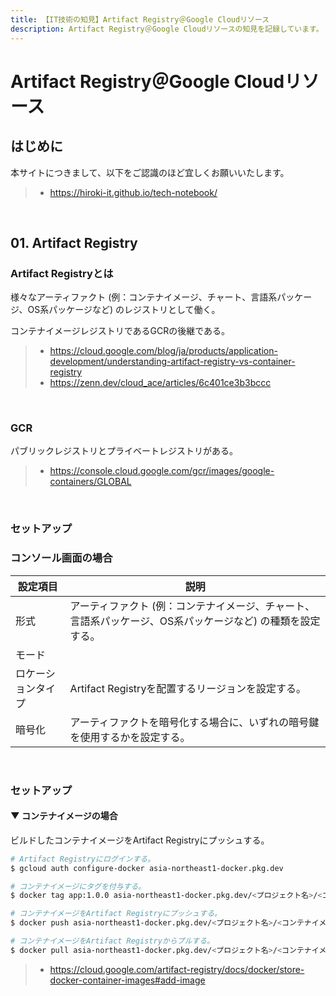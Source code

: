 ```yaml
---
title: 【IT技術の知見】Artifact Registry＠Google Cloudリソース
description: Artifact Registry＠Google Cloudリソースの知見を記録しています。
---
```


# Artifact Registry＠Google Cloudリソース

## はじめに

本サイトにつきまして、以下をご認識のほど宜しくお願いいたします。

> - https://hiroki-it.github.io/tech-notebook/

<br>

## 01. Artifact Registry

### Artifact Registryとは

様々なアーティファクト (例：コンテナイメージ、チャート、言語系パッケージ、OS系パッケージなど) のレジストリとして働く。

コンテナイメージレジストリであるGCRの後継である。

> - https://cloud.google.com/blog/ja/products/application-development/understanding-artifact-registry-vs-container-registry
> - https://zenn.dev/cloud_ace/articles/6c401ce3b3bccc

<br>

### GCR

パブリックレジストリとプライベートレジストリがある。

> - https://console.cloud.google.com/gcr/images/google-containers/GLOBAL

<br>

### セットアップ

### コンソール画面の場合

| 設定項目           | 説明                                                                                                       |
| ------------------ | ---------------------------------------------------------------------------------------------------------- |
| 形式               | アーティファクト (例：コンテナイメージ、チャート、言語系パッケージ、OS系パッケージなど) の種類を設定する。 |
| モード             |                                                                                                            |
| ロケーションタイプ | Artifact Registryを配置するリージョンを設定する。                                                          |
| 暗号化             | アーティファクトを暗号化する場合に、いずれの暗号鍵を使用するかを設定する。                                 |

<br>

### セットアップ

#### ▼ コンテナイメージの場合

ビルドしたコンテナイメージをArtifact Registryにプッシュする。

```bash
# Artifact Registryにログインする。
$ gcloud auth configure-docker asia-northeast1-docker.pkg.dev

# コンテナイメージにタグを付与する。
$ docker tag app:1.0.0 asia-northeast1-docker.pkg.dev/<プロジェクト名>/<コンテナイメージ名>:1.0.0

# コンテナイメージをArtifact Registryにプッシュする。
$ docker push asia-northeast1-docker.pkg.dev/<プロジェクト名>/<コンテナイメージ名>:1.0.0

# コンテナイメージをArtifact Registryからプルする。
$ docker pull asia-northeast1-docker.pkg.dev/<プロジェクト名>/<コンテナイメージ名>:1.0.0
```

> - https://cloud.google.com/artifact-registry/docs/docker/store-docker-container-images#add-image

<br>

